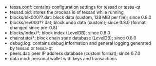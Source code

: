 
* tessa.conf: contains configuration settings for tessad or tessa-qt
* tessad.pid: stores the process id of tessad while running
* blocks/blk000??.dat: block data (custom, 128 MiB per file); since 0.8.0
* blocks/rev000??.dat; block undo data (custom); since 0.8.0 (format changed since pre-0.8)
* blocks/index/*; block index (LevelDB); since 0.8.0
* chainstate/*; block chain state database (LevelDB); since 0.8.0
* debug.log: contains debug information and general logging generated by tessad or tessa-qt
* peers.dat: peer IP address database (custom format); since 0.7.0
* data.mbd: personal wallet with keys and transactions

